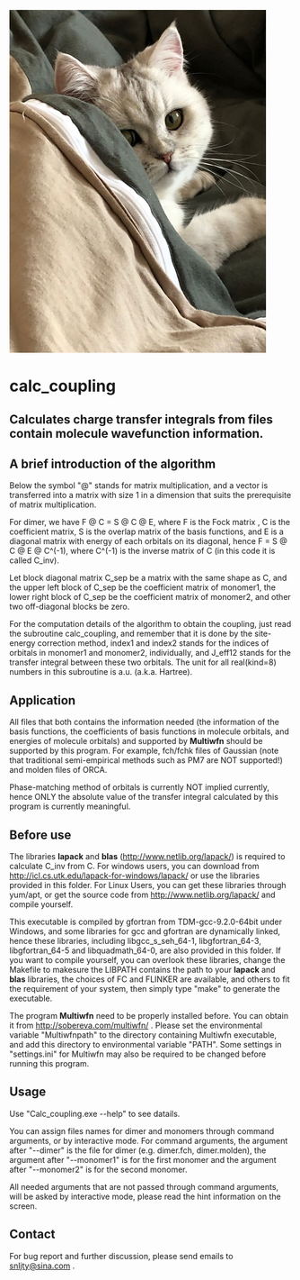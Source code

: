 ![neko](neko.jpg)

# calc_coupling

## Calculates charge transfer integrals from files contain molecule wavefunction information.



## A brief introduction of the algorithm

Below the symbol "@" stands for matrix multiplication, and a vector is transferred into a matrix with size 1 in a dimension that suits the prerequisite of matrix multiplication.

For dimer, we have F @ C = S @ C @ E, where F is the Fock matrix , C is the coefficient matrix, S is the overlap matrix of the basis functions, and E is a diagonal matrix with energy of each orbitals on its diagonal, hence F = S @ C @ E @ C^(-1), where C^(-1) is the inverse matrix of C (in this code it is called C_inv).

Let block diagonal matrix C_sep be a matrix with the same shape as C, and the upper left block of C_sep be the coefficient matrix of monomer1, the lower right block of C_sep be the coefficient matrix of monomer2, and other two off-diagonal blocks be zero. 

For the computation details of the algorithm to obtain the coupling, just read the subroutine calc_coupling, and remember that it is done by the site-energy correction method, index1 and index2 stands for the indices of orbitals in monomer1 and monomer2, individually, and J_eff12 stands for the transfer integral between these two orbitals. The unit for all real(kind=8) numbers in this subroutine is a.u. (a.k.a. Hartree).



## Application

All files that both contains the information needed (the information of the basis functions, the coefficients of basis functions in molecule orbitals, and energies of molecule orbitals) and supported by **Multiwfn** should be supported by this program.  For example, fch/fchk files of Gaussian (note that traditional semi-empirical methods such as PM7 are NOT supported!) and molden files of ORCA.

Phase-matching method of orbitals is currently NOT implied currently, hence ONLY the absolute value of the transfer integral calculated by this program is currently meaningful.

## Before use

The libraries **lapack** and **blas** (http://www.netlib.org/lapack/) is required to calculate C_inv from C. For windows users, you can download from http://icl.cs.utk.edu/lapack-for-windows/lapack/ or use the libraries provided in this folder. For Linux Users, you can get these libraries through yum/apt, or get the source code from http://www.netlib.org/lapack/ and compile yourself.

This executable is compiled by gfortran from TDM-gcc-9.2.0-64bit under Windows, and some libraries for gcc and gfortran are dynamically linked, hence these libraries, including libgcc_s_seh_64-1, libgfortran_64-3, libgfortran_64-5 and libquadmath_64-0, are also provided in this folder. If you want to compile yourself, you can overlook these libraries, change the Makefile to makesure the LIBPATH contains the path to your **lapack** and **blas** libraries, the choices of FC and FLINKER are available, and others to fit the requirement of your system, then simply type "make" to generate the executable.

The program **Multiwfn** need to be properly installed before. You can obtain it from http://sobereva.com/multiwfn/ . Please set the environmental variable "Multiwfnpath" to the directory containing Multiwfn executable, and add this directory to environmental variable "PATH". Some settings in "settings.ini" for Multiwfn may also be required to  be changed before running this program.

## Usage

Use "Calc_coupling.exe --help" to see datails.

You can assign files names for dimer and monomers through command arguments, or by interactive mode. For command arguments, the argument after "--dimer" is the file for dimer (e.g. dimer.fch, dimer.molden), the argument after "--monomer1" is for the first monomer and the argument after "--monomer2" is for the second monomer.

All needed arguments that are not passed through command arguments, will be asked by interactive mode, please read the hint information on the screen.

## Contact

For bug report and further discussion, please send emails to snljty@sina.com .